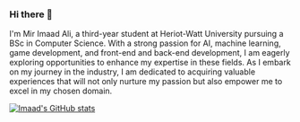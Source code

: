 ### Hi there 👋

I'm Mir Imaad Ali, a third-year student at Heriot-Watt University pursuing a BSc in Computer Science. With a strong passion for AI, machine learning, game development, and front-end and back-end development, I am eagerly exploring opportunities to enhance my expertise in these fields. As I embark on my journey in the industry, I am dedicated to acquiring valuable experiences that will not only nurture my passion but also empower me to excel in my chosen domain.

[![Imaad's GitHub stats](https://github-readme-stats.vercel.app/api?username=MirImaadAli1)](https://github.com/MirImaadAli1/github-readme-stats)
